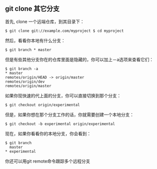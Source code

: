 ## git clone 其它分支

首先, clone 一个远端仓库，到其目录下：

	$ git clone git://example.com/myproject $ cd myproject

然后，看看你本地有什么分支：

	$ git branch * master

但是有些其他分支你在的仓库里面是隐藏的，你可以加上－a选项来查看它们：

	$ git branch -a
	* master
	remotes/origin/HEAD -> origin/master
	remotes/origin/dev
	remotes/origin/master

如果你现快速的代上面的分支，你可以直接切换到那个分支：

	$ git checkout origin/experimental

但是，如果你想在那个分支工作的话，你就需要创建一个本地分支：

	$ git checkout -b experimental origin/experimental

现在，如果你看看你的本地分支，你会看到：

	$ git branch
	  master
	* experimental

你还可以用git remote命令跟踪多个远程分支
